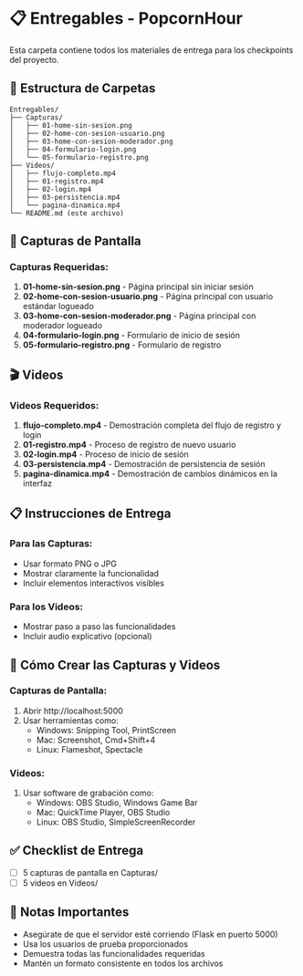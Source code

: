 # 📋 Entregables - PopcornHour

Esta carpeta contiene todos los materiales de entrega para los checkpoints del proyecto.

## 📁 Estructura de Carpetas

```
Entregables/
├── Capturas/
│   ├── 01-home-sin-sesion.png
│   ├── 02-home-con-sesion-usuario.png
│   ├── 03-home-con-sesion-moderador.png
│   ├── 04-formulario-login.png
│   └── 05-formulario-registro.png
├── Videos/
│   ├── flujo-completo.mp4
│   ├── 01-registro.mp4
│   ├── 02-login.mp4
│   ├── 03-persistencia.mp4
│   └── pagina-dinamica.mp4
└── README.md (este archivo)
```

## 📸 Capturas de Pantalla

### Capturas Requeridas:
1. **01-home-sin-sesion.png** - Página principal sin iniciar sesión
2. **02-home-con-sesion-usuario.png** - Página principal con usuario estándar logueado
3. **03-home-con-sesion-moderador.png** - Página principal con moderador logueado
4. **04-formulario-login.png** - Formulario de inicio de sesión
5. **05-formulario-registro.png** - Formulario de registro

## 🎬 Videos

### Videos Requeridos:
1. **flujo-completo.mp4** - Demostración completa del flujo de registro y login
2. **01-registro.mp4** - Proceso de registro de nuevo usuario
3. **02-login.mp4** - Proceso de inicio de sesión
4. **03-persistencia.mp4** - Demostración de persistencia de sesión
5. **pagina-dinamica.mp4** - Demostración de cambios dinámicos en la interfaz

## 📋 Instrucciones de Entrega

### Para las Capturas:
- Usar formato PNG o JPG
- Mostrar claramente la funcionalidad
- Incluir elementos interactivos visibles

### Para los Videos:
- Mostrar paso a paso las funcionalidades
- Incluir audio explicativo (opcional)

## 🔧 Cómo Crear las Capturas y Videos

### Capturas de Pantalla:
1. Abrir http://localhost:5000
2. Usar herramientas como:
   - Windows: Snipping Tool, PrintScreen
   - Mac: Screenshot, Cmd+Shift+4
   - Linux: Flameshot, Spectacle

### Videos:
1. Usar software de grabación como:
   - Windows: OBS Studio, Windows Game Bar
   - Mac: QuickTime Player, OBS Studio
   - Linux: OBS Studio, SimpleScreenRecorder

## ✅ Checklist de Entrega

- [ ] 5 capturas de pantalla en Capturas/
- [ ] 5 videos en Videos/

## 📝 Notas Importantes

- Asegúrate de que el servidor esté corriendo (Flask en puerto 5000)
- Usa los usuarios de prueba proporcionados
- Demuestra todas las funcionalidades requeridas
- Mantén un formato consistente en todos los archivos 